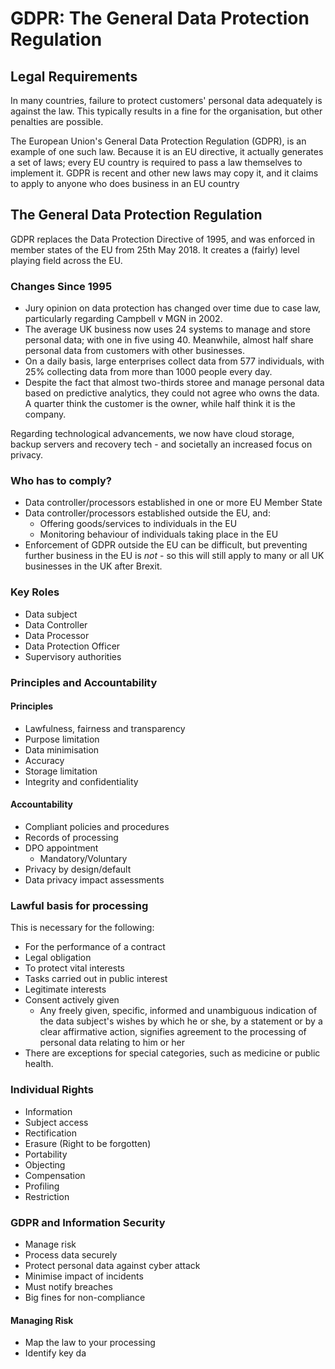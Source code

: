 # GDPR: The General Data Protection Regulation

## Legal Requirements

In many countries, failure to protect customers' personal data adequately is against the law. This typically results in a fine for the organisation, but other penalties are possible.

The European Union's General Data Protection Regulation (GDPR), is an example of one such law. Because it is an EU directive, it actually generates a set of laws; every EU country is required to pass a law themselves to implement it. GDPR is recent and other new laws may copy it, and it claims to apply to anyone who does business in an EU country

## The General Data Protection Regulation

GDPR replaces the Data Protection Directive of 1995, and was enforced in member states of the EU from 25th May 2018. It creates a (fairly) level playing field across the EU.

### Changes Since 1995

- Jury opinion on data protection has changed over time due to case law, particularly regarding Campbell v MGN in 2002. 
- The average UK business now uses 24 systems to manage and store personal data; with one in five using 40. Meanwhile, almost half share personal data from customers with other businesses.
- On a daily basis, large enterprises collect data from 577 individuals, with 25% collecting data from more than 1000 people every day.
- Despite the fact that almost two-thirds storee and manage personal data based on predictive analytics, they could not agree who owns the data. A quarter think the customer is the owner, while half think it is the company.

Regarding technological advancements, we now have cloud storage, backup servers and recovery tech - and societally an increased focus on privacy.

### Who has to comply?

- Data controller/processors established in one or more EU Member State
- Data controller/processors established outside the EU, and:
	- Offering goods/services to individuals in the EU
	- Monitoring behaviour of individuals taking place in the EU
- Enforcement of GDPR outside the EU can be difficult, but preventing further business in the EU is *not* - so this will still apply to many or all UK businesses in the UK after Brexit.

### Key Roles

- Data subject
- Data Controller
- Data Processor
- Data Protection Officer
- Supervisory authorities

### Principles and Accountability

#### Principles

- Lawfulness, fairness and transparency
- Purpose limitation
- Data minimisation
- Accuracy
- Storage limitation
- Integrity and confidentiality

#### Accountability

- Compliant policies and procedures
- Records of processing
- DPO appointment
	- Mandatory/Voluntary
- Privacy by design/default
- Data privacy impact assessments

### Lawful basis for processing

This is necessary for the following:
- For the performance of a contract
- Legal obligation
- To protect vital interests
- Tasks carried out in public interest
- Legitimate interests
- Consent actively given
	- Any freely given, specific, informed and unambiguous indication of the data subject's wishes by which he or she, by a statement or by a clear affirmative action, signifies agreement to the processing of personal data relating to him or her
- There are exceptions for special categories, such as medicine or public health.

### Individual Rights

- Information
- Subject access
- Rectification
- Erasure (Right to be forgotten)
- Portability
- Objecting
- Compensation
- Profiling
- Restriction

### GDPR and Information Security

- Manage risk
- Process data securely
- Protect personal data against cyber attack
- Minimise impact of incidents
- Must notify breaches
- Big fines for non-compliance

#### Managing Risk
- Map the law to your processing
- Identify key da

